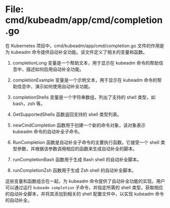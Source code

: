 # File: cmd/kubeadm/app/cmd/completion.go

在 Kubernetes 项目中，cmd/kubeadm/app/cmd/completion.go 文件的作用是为 kubeadm 命令提供自动补全功能。该文件定义了相关的变量和函数。

1. completionLong 变量是一个帮助文本，用于显示在 kubeadm 命令的帮助信息中，描述如何启用自动补全功能。

2. completionExample 变量是一个示例文本，用于显示在 kubeadm 命令的帮助信息中，演示如何使用自动补全功能。

3. completionShells 变量是一个字符串数组，列出了支持的 shell 类型，如 bash，zsh 等。

4. GetSupportedShells 函数返回支持的 shell 类型列表。

5. newCmdCompletion 函数用于创建一个新的命令对象，该对象表示 kubeadm 命令的自动补全子命令。

6. RunCompletion 函数是自动补全子命令的主要执行函数。它接受一个 shell 类型参数，并根据该参数调用相应的函数来生成自动补全的脚本。

7. runCompletionBash 函数用于生成 Bash shell 的自动补全脚本。

8. runCompletionZsh 函数用于生成 Zsh shell 的自动补全脚本。

这些变量和函数组合在一起，为 kubeadm 命令提供了自动补全功能的实现。用户可以通过运行 `kubeadm completion` 子命令，并指定所需的 shell 类型，获取相应的自动补全脚本，并将其添加到相关的 shell 配置文件中，以实现 kubeadm 命令的自动补全。

